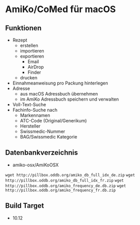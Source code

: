 AmiKo/CoMed für macOS
=====================

## Funktionen
* Rezept 
  * erstellen
  * importieren
  * exportieren
    * Email
    * AirDrop
    * Finder
  * drucken
* Einnahmeanweisung pro Packung hinterlegen
* Adresse 
  * aus macOS Adressbuch übernehmen
  * im AmiKo Adressbuch speichern und verwalten
* Voll-Text-Suche
* Fachinfo-Suche nach
  * Markennamen
  * ATC-Code (Original/Generikum)
  * Hersteller
  * Swissmedic-Nummer
  * BAG/Swissmedic Kategorie

## Datenbankverzeichnis
* amiko-osx/AmiKoOSX

`wget http://pillbox.oddb.org/amiko_db_full_idx_de.zip`
`wget http://pillbox.oddb.org/amiko_db_full_idx_fr.zip`
`wget http://pillbox.oddb.org/amiko_frequency_de.db.zip`
`wget http://pillbox.oddb.org/amiko_frequency_fr.db.zip`

## Build Target
* 10.12
